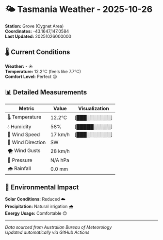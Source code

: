 # 🌤️ Tasmania Weather - 2025-10-26

**Station:** Grove (Cygnet Area)  
**Coordinates:** -43.1647,147.0584  
**Last Updated:** 20251026000000

## 🌡️ Current Conditions

**Weather:** - ☀️  
**Temperature:** 12.2°C (feels like 7.7°C)  
**Comfort Level:** Perfect 😌

## 📊 Detailed Measurements

| Metric | Value | Visualization |
|--------|-------|---------------|
| 🌡️ Temperature | 12.2°C | [███░░░░░░░] |
| 💧 Humidity | 58% | [█████░░░░░] |
| 💨 Wind Speed | 17 km/h | [███░░░░░░░] |
| 🧭 Wind Direction | SW | |
| 🌪️ Wind Gusts | 28 km/h | |
| 🔽 Pressure | N/A hPa | |
| 🌧️ Rainfall | 0.0 mm | |

## 🌱 Environmental Impact

**Solar Conditions:** Reduced ☁️  
**Precipitation:** Natural irrigation 🌧️  
**Energy Usage:** Comfortable 😌

---
*Data sourced from Australian Bureau of Meteorology*  
*Updated automatically via GitHub Actions*
